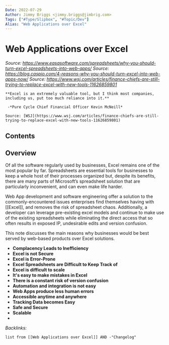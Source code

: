 ```yaml
---
Date: 2022-07-29
Author: Jimmy Briggs <jimmy.briggs@jimbrig.com>
Tags: ["#Type/Slipbox", "#Topic/Dev"]
Alias: "Web Applications over Excel"
---
```


# Web Applications over Excel

*Source: https://www.easasoftware.com/spreadsheets/why-you-should-turn-excel-spreadsheets-into-web-apps/*
*Source: https://blog.caspio.com/4-reasons-why-you-should-turn-excel-into-web-apps-now/*
*Source: https://www.wsj.com/articles/finance-chiefs-are-still-trying-to-replace-excel-with-new-tools-11626859801*


```ad-quote
**Excel is an extremely valuable tool, but I think most companies, including us, put too much reliance into it.**

 -*Pure Cycle Chief Financial Officer Kevin McNeill*

Source: [WSJ](https://www.wsj.com/articles/finance-chiefs-are-still-trying-to-replace-excel-with-new-tools-11626859801)
```
 

## Contents



## Overview

Of all the software regularly used by businesses, Excel remains one of the most popular by far. Spreadsheets are essential tools for businesses to keep a whole host of their processes organized but, despite its benefits, there are many parts of Microsoft’s spreadsheet solution that are particularly inconvenient, and can even make life harder.

Web App development and software engineering offer a solution to the commonly-encountered issues enterprises find themselves having with [[Excel]], and removes the risk of spreadsheet chaos. Additionally, a developer can  leverage pre-existing excel models and continue to make use of the existing spreadsheets while eliminating the direct access that so often results in exposed IP, undesirable edits and version confusion. 

This note discusses the main reasons why businesses would be best served by web-based products over Excel solutions.

- **Complacency Leads to Inefficiency**
- **Excel is not Secure**
- **Excel is Error-Prone**
- **Excel Spreadsheets are Difficult to Keep Track of**
- **Excel is difficult to scale**
- **It's easy to make mistakes in Excel**
- **There is a constant risk of version confusion**
- **Automation and integration is not easy**
- **Web Apps produce less human errors**
- **Accessible anytime and anywhere**
- **Tracking Data becomes Easy**
- **Safe and Secure**
- **Scalable**
- 


*Backlinks:*

```dataview
list from [[Web Applications over Excel]] AND -"Changelog"
```